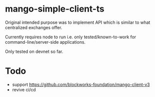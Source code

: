 # mango-simple-client-ts
Original intended purpose was to implement API which is similar to what centralized exchanges offer. 

Currently requires node to run i.e. only tested/known-to-work for command-line/server-side applications.

Only tested on devnet so far.

# Todo
* support https://github.com/blockworks-foundation/mango-client-v3
* revive ci/cd
